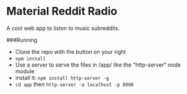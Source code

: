 # Material Reddit Radio
A cool web app to listen to music subreddits.

###Running
* Clone the repo with the button on your right
* `npm install`
* Use a server to serve the files in /app/ like the "http-server" node module
* install it: `npm install http-server -g`
* `cd app` then `http-server -a localhost -p 8000`

